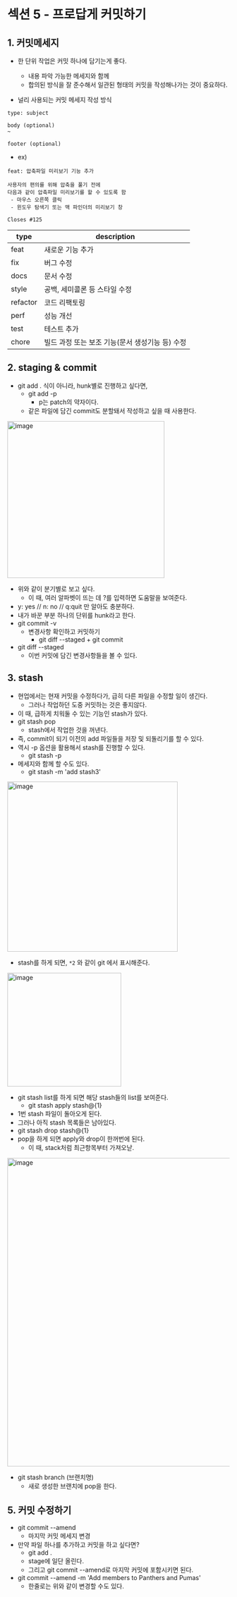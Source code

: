 # 섹션 5 - 프로답게 커밋하기

## 1. 커밋메세지

* 한 단위 작업은 커밋 하나에 담기는게 좋다.
  * 내용 파악 가능한 메세지와 함께
  * 합의된 방식을 잘 준수해서 일관된 형태의 커밋을 작성해나가는 것이 중요하다.

* 널리 사용되는 커밋 메세지 작성 방식

```
type: subject

body (optional)
~

footer (optional)
```

* ex)

```
feat: 압축파일 미리보기 기능 추가

사용자의 편의를 위해 압축을 풀기 전에
다음과 같이 압축파일 미리보기를 할 수 있도록 함
 - 마우스 오른쪽 클릭
 - 윈도우 탐색기 또는 맥 파인더의 미리보기 창

Closes #125
```

| type     | description                                     |
| -------- | ----------------------------------------------- |
| feat     | 새로운 기능 추가                                |
| fix      | 버그 수정                                       |
| docs     | 문서 수정                                       |
| style    | 공백, 세미콜론 등 스타일 수정                   |
| refactor | 코드 리팩토링                                   |
| perf     | 성능 개선                                       |
| test     | 테스트 추가                                     |
| chore    | 빌드 과정 또는 보조 기능(문서 생성기능 등) 수정 |

## 2. staging & commit

* git add . 식이 아니라, hunk별로 진행하고 싶다면, 
	* git add -p
		* p는 patch의 약자이다.
	* 같은 파일에 담긴 commit도 분할돼서 작성하고 싶을 때 사용한다.

<img width="356" alt="image" src="https://user-images.githubusercontent.com/51740388/185933763-423095e7-c64c-408d-98c3-29cda26965ee.png">

* 위와 같이 분기별로 보고 싶다.
	* 이 때, 여러 알파벳이 뜨는 데 ?를 입력하면 도움말을 보여준다.
* y: yes // n: no // q:quit 만 알아도 충분하다.
* 내가 바꾼 부분 하나의 단위를 hunk라고 한다.
* git commit -v
	* 변경사항 확인하고 커밋하기
		* git diff --staged + git commit
* git diff --staged
	* 이번 커밋에 담긴 변경사항들을 볼 수 있다.

## 3. stash

* 현업에서는 현재 커밋을 수정하다가, 급히 다른 파일을 수정할 일이 생긴다.
	* 그러나 작업하던 도중 커밋하는 것은 좋지않다.
* 이 때, 급하게 치워둘 수 있는 기능인 stash가 있다.
* git stash pop
	* stash에서 작업한 것을 꺼낸다.
* 즉, commit이 되기 이전의 add 파일들을 저장 및 되돌리기를 할 수 있다.
* 역시 -p 옵션을 활용해서 stash를 진행할 수 있다.
	* git stash -p
* 메세지와 함께 할 수도 있다.
	* git stash -m 'add stash3'

<img width="386" alt="image" src="https://user-images.githubusercontent.com/51740388/185936315-9f21ade9-e634-42ce-9a49-deccb73eca1a.png">

* stash를 하게 되면, `*2` 와 같이 git 에서 표시해준다.

<img width="258" alt="image" src="https://user-images.githubusercontent.com/51740388/185936348-88ac18b6-7eca-4dd2-8a6a-d38b9b4a54f5.png">

* git stash list를 하게 되면 해당 stash들의 list를 보여준다.
	* git stash apply stash@{1}
* 1번 stash 파일이 돌아오게 된다.
* 그러나 아직 stash 목록들은 남아있다.
* git stash drop stash@{1}
* pop을 하게 되면 apply와 drop이 한꺼번에 된다.
	* 이 때, stack처럼 최근항목부터 가져오낟.

<img width="700" alt="image" src="https://user-images.githubusercontent.com/51740388/185937002-a6214266-2690-4293-b740-58120d2e00a5.png">

* git stash branch (브랜치명)
	* 새로 생성한 브랜치에 pop을 한다.

## 5. 커밋 수정하기

* git commit --amend
	* 마지막 커밋 메세지 변경
* 만약 파일 하나를 추가하고 커밋을 하고 싶다면?
	* git add .
	* stage에 일단 올린다.
	* 그리고 git commit --amend로 마지막 커밋에 포함시키면 된다.
* git commit --amend -m 'Add members to Panthers and Pumas'
	* 한줄로는 위와 같이 변경할 수도 있다.